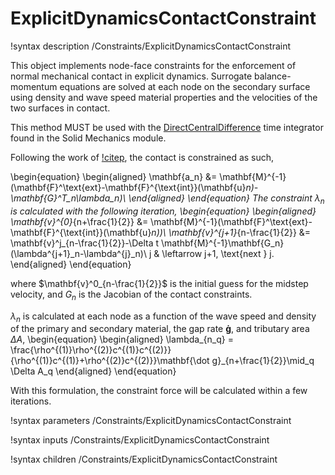 # ExplicitDynamicsContactConstraint

!syntax description /Constraints/ExplicitDynamicsContactConstraint

This object implements node-face constraints for the enforcement of normal
mechanical contact in explicit dynamics. Surrogate balance-momentum equations are
solved at each node on the secondary surface using density and wave speed
material properties and the velocities of the two surfaces in contact.

This method MUST be used with the [DirectCentralDifference](source/timeintegrators/DirectCentralDifference.md) time integrator found in the Solid Mechanics module.

Following the work of [!citep](heinstein2000contact), the contact is constrained as such,

\begin{equation}
    \begin{aligned}
        \mathbf{a_n} &= \mathbf{M}^{-1}(\mathbf{F}^\text{ext}-\mathbf{F}^{\text{int}}(\mathbf{u}_n)-\mathbf{G}^T_n\lambda_n)\\
    \end{aligned}
\end{equation}
The constraint $\lambda_n$ is calculated with the following iteration,
\begin{equation}
    \begin{aligned}
        \mathbf{v}^{0}_{n+\frac{1}{2}} &= \mathbf{M}^{-1}(\mathbf{F}^\text{ext}-\mathbf{F}^{\text{int}}(\mathbf{u}_n))\\
        \mathbf{v}^{j+1}_{n-\frac{1}{2}} &= \mathbf{v}^j_{n-\frac{1}{2}}-\Delta t \mathbf{M}^{-1}\mathbf{G_n}(\lambda^{j+1}_n-\lambda^{j}_n)\\
        j & \leftarrow j+1, \text{next } j.
    \end{aligned}
\end{equation}

where $\mathbf{v}^0_{n-\frac{1}{2}}$ is the initial guess for the midstep velocity, and $G_n$ is the Jacobian of the contact constraints.

$\lambda_n$ is calculated at each node as a function of the wave speed and density of the primary and secondary material, the gap rate $\mathbf{\dot g}$, and tributary area $\Delta A$,
\begin{equation}
    \begin{aligned}
        \lambda_{n_q} = \frac{\rho^{(1)}\rho^{(2)}c^{(1)}c^{(2)}}{\rho^{(1)}c^{(1)}+\rho^{(2)}c^{(2)}}\mathbf{\dot g}_{n+\frac{1}{2}}\mid_q \Delta A_q
    \end{aligned}
\end{equation}

With this formulation, the constraint force will be calculated within a few iterations.
<!-- For relevant equations, see [!citep](heinstein2000contact), in particular,
Equations (15), (21), (26) and (29). -->

!syntax parameters /Constraints/ExplicitDynamicsContactConstraint

!syntax inputs /Constraints/ExplicitDynamicsContactConstraint

!syntax children /Constraints/ExplicitDynamicsContactConstraint
